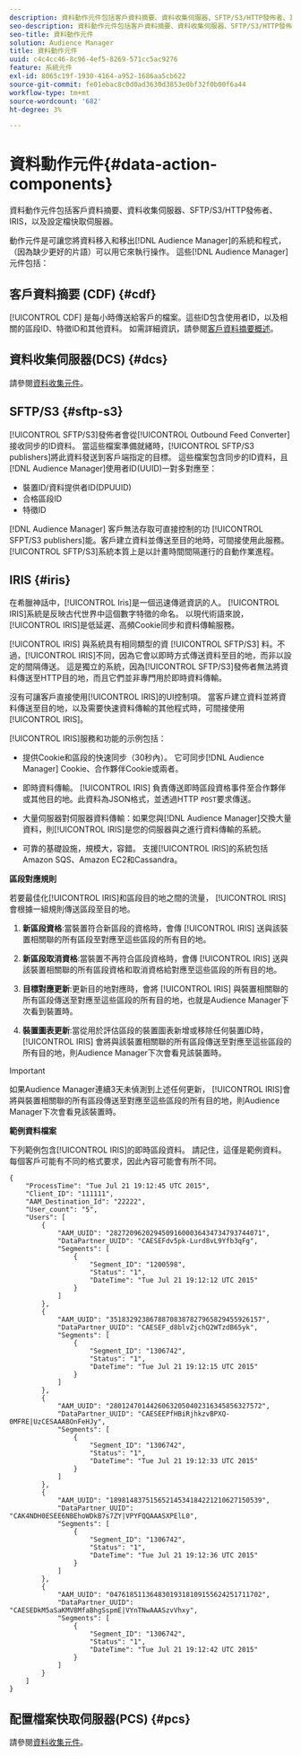 ```yaml
---
description: 資料動作元件包括客戶資料摘要、資料收集伺服器、SFTP/S3/HTTP發佈者、IRIS，以及設定檔快取伺服器。
seo-description: 資料動作元件包括客戶資料摘要、資料收集伺服器、SFTP/S3/HTTP發佈者、IRIS，以及設定檔快取伺服器。
seo-title: 資料動作元件
solution: Audience Manager
title: 資料動作元件
uuid: c4c4cc46-8c96-4ef5-8269-571cc5ac9276
feature: 系統元件
exl-id: 8065c19f-1930-4164-a952-1686aa5cb622
source-git-commit: fe01ebac8c0d0ad3630d3853e0bf32f0b00f6a44
workflow-type: tm+mt
source-wordcount: '682'
ht-degree: 3%

---
```


# 資料動作元件{#data-action-components}

資料動作元件包括客戶資料摘要、資料收集伺服器、SFTP/S3/HTTP發佈者、IRIS，以及設定檔快取伺服器。

<!-- 

c_compact.xml

 -->

動作元件是可讓您將資料移入和移出[!DNL Audience Manager]的系統和程式，（因為缺少更好的片語）可以用它來執行操作。 這些[!DNL Audience Manager]元件包括：

## 客戶資料摘要 (CDF) {#cdf}

[!UICONTROL CDF] 是每小時傳送給客戶的檔案。這些ID包含使用者ID，以及相關的區段ID、特徵ID和其他資料。 如需詳細資訊，請參閱[客戶資料摘要概述](../../features/cdf-files.md)。

## 資料收集伺服器(DCS) {#dcs}

請參閱[資料收集元件](../../reference/system-components/components-data-collection.md)。

## SFTP/S3 {#sftp-s3}

[!UICONTROL SFTP/S3]發佈者會從[!UICONTROL Outbound Feed Converter]接收同步的ID資料。 當這些檔案準備就緒時，[!UICONTROL SFTP/S3 publishers]將此資料發送到客戶端指定的目標。 這些檔案包含同步的ID資料，且[!DNL Audience Manager]使用者ID(UUID)一對多對應至：

* 裝置ID/資料提供者ID(DPUUID)
* 合格區段ID
* 特徵ID

[!DNL Audience Manager] 客戶無法存取可直接控制的功 [!UICONTROL SFPT/S3 publishers]能。客戶建立資料並傳送至目的地時，可間接使用此服務。 [!UICONTROL SFTP/S3]系統本質上是以計畫時間間隔運行的自動作業進程。

## IRIS {#iris}

在希臘神話中，[!UICONTROL Iris]是一個迅速傳遞資訊的人。 [!UICONTROL IRIS]系統是反映古代世界中這個數字特徵的命名。 以現代術語來說，[!UICONTROL IRIS]是低延遲、高頻Cookie同步和資料傳輸服務。

[!UICONTROL IRIS] 與系統具有相同類型的資 [!UICONTROL SFTP/S3] 料。不過，[!UICONTROL IRIS]不同，因為它會以即時方式傳送資料至目的地，而非以設定的間隔傳送。 這是獨立的系統，因為[!UICONTROL SFTP/S3]發佈者無法將資料傳送至HTTP目的地，而且它們並非專門用於即時資料傳輸。

沒有可讓客戶直接使用[!UICONTROL IRIS]的UI控制項。 當客戶建立資料並將資料傳送至目的地，以及需要快速資料傳輸的其他程式時，可間接使用[!UICONTROL IRIS]。

[!UICONTROL IRIS]服務和功能的示例包括：

* 提供Cookie和區段的快速同步（30秒內）。 它可同步[!DNL Audience Manager] Cookie、合作夥伴Cookie或兩者。
* 即時資料傳輸。 [!UICONTROL IRIS] 負責傳送即時區段資格事件至合作夥伴或其他目的地。此資料為JSON格式，並透過HTTP `POST`要求傳送。

* 大量伺服器對伺服器資料傳輸：如果您與[!DNL Audience Manager]交換大量資料，則[!UICONTROL IRIS]是您的伺服器與之進行資料傳輸的系統。

* 可靠的基礎設施，規模大，容錯。 支援[!UICONTROL IRIS]的系統包括Amazon SQS、Amazon EC2和Cassandra。

**區段對應規則**

若要最佳化[!UICONTROL IRIS]和區段目的地之間的流量， [!UICONTROL IRIS]會根據一組規則傳送區段至目的地。

1. **新區段資格**:當裝置符合新區段的資格時，會傳 [!UICONTROL IRIS] 送與該裝置相關聯的所有區段至對應至這些區段的所有目的地。

1. **新區段取消資格**:當裝置不再符合區段資格時，會傳 [!UICONTROL IRIS] 送與該裝置相關聯的所有區段資格和取消資格給對應至這些區段的所有目的地。

1. **目標對應更新**:更新目的地對應時，會將 [!UICONTROL IRIS] 與裝置相關聯的所有區段傳送至對應至這些區段的所有目的地，也就是Audience Manager下次看到裝置時。

1. **裝置圖表更新**:當從用於評估區段的裝置圖表新增或移除任何裝置ID時， [!UICONTROL IRIS] 會將與該裝置相關聯的所有區段傳送至對應至這些區段的所有目的地，則Audience Manager下次會看見該裝置時。

>[!IMPORTANT]
>
>如果Audience Manager連續3天未偵測到上述任何更新， [!UICONTROL IRIS]會將與裝置相關聯的所有區段傳送至對應至這些區段的所有目的地，則Audience Manager下次會看見該裝置時。

**範例資料檔案**

下列範例包含[!UICONTROL IRIS]的即時區段資料。 請記住，這僅是範例資料。 每個客戶可能有不同的格式要求，因此內容可能會有所不同。

```
{
    "ProcessTime": "Tue Jul 21 19:12:45 UTC 2015",
    "Client_ID": "111111",
    "AAM_Destination_Id": "22222",
    "User_count": "5",
    "Users": [
        {
            "AAM_UUID": "28272096202945091600036434734793744071",
            "DataPartner_UUID": "CAESEFdv5pk-Lurd8vL9Yfb3qFg",
            "Segments": [
                {
                    "Segment_ID": "1200598",
                    "Status": "1",
                    "DateTime": "Tue Jul 21 19:12:12 UTC 2015"
                }
            ]
        },
        {
            "AAM_UUID": "35183292386788708387827965829455926157",
            "DataPartner_UUID": "CAESEF_d8blvZjchQ2WTzdB65yk",
            "Segments": [
                {
                    "Segment_ID": "1306742",
                    "Status": "1",
                    "DateTime": "Tue Jul 21 19:12:15 UTC 2015"
                }
            ]
        },
        {
            "AAM_UUID": "28012470144260632050402316345856327572",
            "DataPartner_UUID": "CAESEEPfHBiRjhkzvBPXQ-0MFRE|UzCESAAABOnFeHJy",
            "Segments": [
                {
                    "Segment_ID": "1306742",
                    "Status": "1",
                    "DateTime": "Tue Jul 21 19:12:33 UTC 2015"
                }
            ]
        },
        {
            "AAM_UUID": "18981483751565214534184221210627150539",
            "DataPartner_UUID": "CAK4NDH0ESEE6NBEhoWDkB7s7ZY|VPYFQQAAASXPElL0",
            "Segments": [
                {
                    "Segment_ID": "1306742",
                    "Status": "1",
                    "DateTime": "Tue Jul 21 19:12:36 UTC 2015"
                }
            ]
        },
        {
            "AAM_UUID": "04761851136483019318109155624251711702",
            "DataPartner_UUID": "CAESEDkM5aSaKMV8MfaBhgSspmE|VYnTNwAAASzvVhxy",
            "Segments": [
                {
                    "Segment_ID": "1306742",
                    "Status": "1",
                    "DateTime": "Tue Jul 21 19:12:42 UTC 2015"
                }
            ]
        }
    ]
}
```

## 配置檔案快取伺服器(PCS) {#pcs}

請參閱[資料收集元件](../../reference/system-components/components-data-collection.md)。
